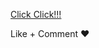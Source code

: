 <a target="_blank" href="https://w5kjwzpvmtb5k9dhscgieg.on.drv.tw/Web_HTML/">Click Click!!!</a>

Like + Comment ♥